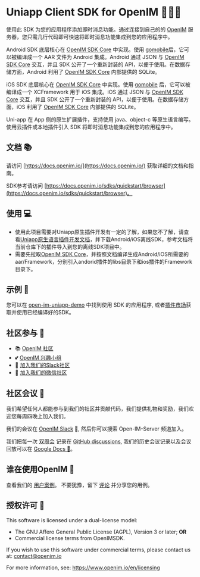 # Uniapp Client SDK for OpenIM 👨‍💻💬

使用此 SDK 为您的应用程序添加即时消息功能。通过连接到自己的的 [OpenIM](https://www.openim.io/) 服务器，您只需几行代码即可快速将即时消息功能集成到您的应用程序中。

Android SDK 底层核心在 [OpenIM SDK Core](https://github.com/openimsdk/openim-sdk-core) 中实现。使用 [gomobile](https://github.com/golang/mobile)后，它可以被编译成一个 AAR 文件为 Android 集成。Android 通过 JSON 与 [OpenIM SDK Core](https://github.com/openimsdk/openim-sdk-core) 交互，并且 SDK 公开了一个重新封装的 API，以便于使用。在数据存储方面，Android 利用了 [OpenIM SDK Core](https://github.com/openimsdk/openim-sdk-core) 内部提供的 SQLite。

iOS SDK 底层核心在 [OpenIM SDK Core](https://github.com/openimsdk/openim-sdk-core) 中实现。使用 [gomobile](https://github.com/golang/mobile) 后，它可以被编译成一个 XCFramework 用于 iOS 集成。iOS 通过 JSON 与 [OpenIM SDK Core](https://github.com/openimsdk/openim-sdk-core) 交互，并且 SDK 公开了一个重新封装的 API，以便于使用。在数据存储方面，iOS 利用了 [OpenIM SDK Core](https://github.com/openimsdk/openim-sdk-core) 内部提供的 SQLite。

Uni-app 在 App 侧的原生扩展插件，支持使用 java、object-c 等原生语言编写。使用云插件或本地插件引入 SDK 将即时消息功能集成到您的应用程序中。

## 文档 📚

请访问 [https://docs.openim.io/](https://docs.openim.io/) 获取详细的文档和指南。

SDK参考请访问 [https://docs.openim.io/sdks/quickstart/browser](https://docs.openim.io/sdks/quickstart/browser)。

## 使用 💻

-  使用此项目需要对Uniapp原生插件开发有一定的了解，如果您不了解，请查看[Uniapp原生语言插件开发文档](https://nativesupport.dcloud.net.cn/NativePlugin)，并下载Android/iOS离线SDK，参考文档将当前仓库下的插件导入到您的离线SDK项目中。
- 需要先拉取[OpenIM SDK Core](https://github.com/openimsdk/openim-sdk-core)，并按照文档编译生成Android/iOS所需要的aar/Framework，分别引入andorid插件的libs目录下和ios插件的Framework目录下。

## 示例 🌟

您可以在 [open-im-uniapp-demo](https://github.com/openimsdk/open-im-uniapp-demo) 中找到使用 SDK 的应用程序, 或者[插件市场](https://ext.dcloud.net.cn/plugin?id=6577)获取并使用已经编译好的SDK。

## 社区参与 :busts_in_silhouette:

- 📚 [OpenIM 社区](https://github.com/OpenIMSDK/community)
- 💕 [OpenIM 兴趣小组](https://github.com/Openim-sigs)
- 🚀 [加入我们的Slack社区](https://join.slack.com/t/openimsdk/shared_invite/zt-2ijy1ys1f-O0aEDCr7ExRZ7mwsHAVg9A)
- :eyes: [加入我们的微信社区](https://openim-1253691595.cos.ap-nanjing.myqcloud.com/WechatIMG20.jpeg)

## 社区会议 :calendar:

我们希望任何人都能参与到我们的社区并贡献代码，我们提供礼物和奖励，我们欢迎您每周四晚上加入我们。

我们的会议在 [OpenIM Slack](https://join.slack.com/t/openimsdk/shared_invite/zt-2ijy1ys1f-O0aEDCr7ExRZ7mwsHAVg9A) 🎯, 然后你可以搜索 Open-IM-Server 频道加入。

我们把每一次 [双周会](https://github.com/orgs/OpenIMSDK/discussions/categories/meeting) 记录在 [GitHub discussions](https://github.com/openimsdk/open-im-server/discussions/categories/meeting), 我们的历史会议记录以及会议回放可以在 [Google Docs :bookmark_tabs:](https://docs.google.com/document/d/1nx8MDpuG74NASx081JcCpxPgDITNTpIIos0DS6Vr9GU/edit?usp=sharing)。

## 谁在使用OpenIM :eyes:

查看我们的 [用户案例](https://github.com/OpenIMSDK/community/blob/main/ADOPTERS.md)。 不要犹豫，留下 [评论](https://github.com/openimsdk/open-im-server/issues/379) 并分享您的用例。

## 授权许可 :page_facing_up:

This software is licensed under a dual-license model:

- The GNU Affero General Public License (AGPL), Version 3 or later; **OR**
- Commercial license terms from OpenIMSDK.

If you wish to use this software under commercial terms, please contact us at: contact@openim.io

For more information, see: https://www.openim.io/en/licensing



